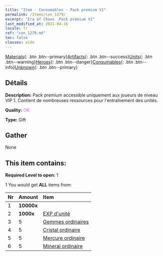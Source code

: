 ```yaml
---
title: "Item - Consumables - Pack premium V1"
permalink: /Items/con_1279/
excerpt: "Era of Chaos  Pack premium V1"
last_modified_at: 2021-04-16
locale: fr
ref: "con_1279.md"
toc: false
classes: wide
---
```

 [Materials](/fr/Items/){: .btn .btn--primary}[Artifacts](/fr/Items/Artifacts/){: .btn .btn--success}[Units](/fr/Items/Units/){: .btn .btn--warning}[Heroes](/fr/Items/Heroes/){: .btn .btn--danger}[Consumables](/fr/Items/Consumables/){: .btn .btn--info}[Unknown](/fr/Items/Unknown/){: .btn .btn--primary}

## Détails
 **Description:** Pack premium accessible uniquement aux joueurs de niveau VIP 1. Contient de nombreuses ressources pour l'entraînement des unités.

 **Quality:** <span style="color: #DA70D6">OK</span>

 **Type:** Gift

## Gather

  None

## This item contains:

 **Required Level to open:** 1

 1 You would get **ALL** items  from:

  | Nr | Amount |     Item    |
  |:---|:-------|:------------|
  | 1 |  **10000x** | <i class="fas fa-coins"/> |  | 
  | 2 |  **1000x** | [EXP d'unité](/fr/Items/con_902/) |  | 
  | 3 | 5 | [Gemmes ordinaires](/fr/Items/mat_10/) |  | 
  | 4 | 5 | [Cristal ordinaire](/fr/Items/mat_11/) |  | 
  | 5 | 5 | [Mercure ordinaire](/fr/Items/mat_8/) |  | 
  | 6 | 5 | [Minerai ordinaire](/fr/Items/mat_6/) |  | 

